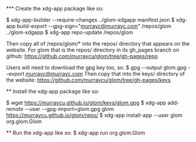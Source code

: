 *** Create the xdg-app package like so:

$ xdg-app-builder --require-changes ../glom-xdgapp manifest.json
$ xdg-app build-export --gpg-sign="murrayc@murrayc.com" /repos/glom ../glom-xdgapp
$ xdg-app repo-update /repos/glom

Then copy all of /repos/glom/* into the repos/ directory that appears
on the website. For glom that is the repos/ directory in its gh_pages
branch on github:
https://github.com/murraycu/glom/tree/gh-pages/repo

Users will need to download the gpg key too, so:
$ gpg --output glom.gpg --export murrayc@murrayc.com
Then copy that into the keys/ directory of the website:
https://github.com/murraycu/glom/tree/gh-pages/keys

** Install the xdg-app package like so:

$ wget https://murraycu.github.io/glom/keys/glom.gpg
$ xdg-app add-remote --user --gpg-import=glom.gpg glom https://murraycu.github.io/glom/repo/
$ xdg-app install-app --user glom org.glom.Glom

** Run the xdg-app like so:
$ xdg-app run org.glom.Glom

